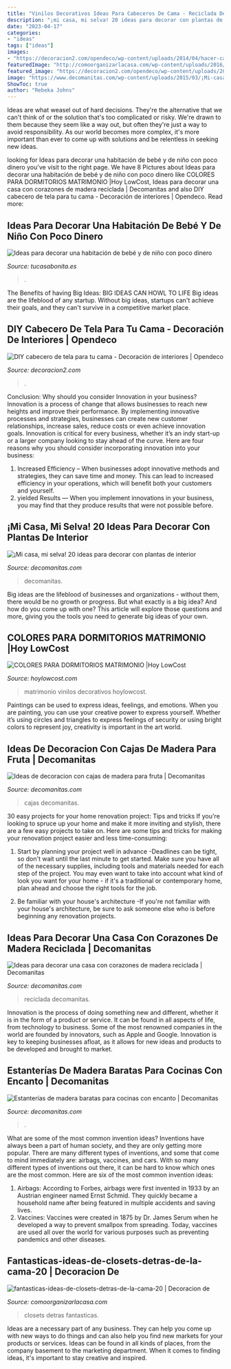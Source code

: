```yaml
---
title: "Vinilos Decorativos Ideas Para Cabeceros De Cama - Reciclada Decomanitas"
description: "¡mi casa, mi selva! 20 ideas para decorar con plantas de interior"
date: "2023-04-17"
categories:
- "ideas"
tags: ["ideas"]
images:
- "https://decoracion2.com/opendeco/wp-content/uploads/2014/04/hacer-cabecero-de-cama1.jpg"
featuredImage: "http://comoorganizarlacasa.com/wp-content/uploads/2016/09/Fantasticas-ideas-de-closets-detras-de-la-cama-20.jpg"
featured_image: "https://decoracion2.com/opendeco/wp-content/uploads/2014/04/hacer-cabecero-de-cama1.jpg"
image: "https://www.decomanitas.com/wp-content/uploads/2015/03/¡Mi-casa-mi-selva-20-ideas-para-decorar-con-plantas-de-interior-19-485x700.jpg"
ShowToc: true
author: "Rebeka Johns"
---
```



Ideas are what weasel out of hard decisions. They're the alternative that we can't think of or the solution that's too complicated or risky. We're drawn to them because they seem like a way out, but often they're just a way to avoid responsibility. As our world becomes more complex, it's more important than ever to come up with solutions and be relentless in seeking new ideas.

	

		
looking for Ideas para decorar una habitación de bebé y de niño con poco dinero you've visit to the right page. We have 8 Pictures about Ideas para decorar una habitación de bebé y de niño con poco dinero like COLORES PARA DORMITORIOS MATRIMONIO |Hoy LowCost, Ideas para decorar una casa con corazones de madera reciclada | Decomanitas and also DIY cabecero de tela para tu cama - Decoración de interiores | Opendeco. Read more:
		
    
## Ideas Para Decorar Una Habitación De Bebé Y De Niño Con Poco Dinero

<img loading=lazy src="https://tucasabonita.es/wp-content/uploads/2015/02/ideas-decorar-habitacion-bebe-niños-bonito-barato-2.jpeg" onerror="this.onerror=null;this.src='https://tse1.mm.bing.net/th?id=OIP.Axg9Tt9FLK5jQ88fhcnpDQHaFu&amp;pid=15.1';" alt="Ideas para decorar una habitación de bebé y de niño con poco dinero">

_Source: tucasabonita.es_

>. 

	

The Benefits of having Big Ideas:
BIG IDEAS CAN HOWL TO LIFE
Big ideas are the lifeblood of any startup. Without big ideas, startups can't achieve their goals, and they can't survive in a competitive market place.

    
## DIY Cabecero De Tela Para Tu Cama - Decoración De Interiores | Opendeco

<img loading=lazy src="https://decoracion2.com/opendeco/wp-content/uploads/2014/04/hacer-cabecero-de-cama1.jpg" onerror="this.onerror=null;this.src='https://tse4.mm.bing.net/th?id=OIP.mBjnyychCgLsFZ7d2J6KzwHaLH&amp;pid=15.1';" alt="DIY cabecero de tela para tu cama - Decoración de interiores | Opendeco">

_Source: decoracion2.com_

>. 

	

Conclusion: Why should you consider Innovation in your business?
Innovation is a process of change that allows businesses to reach new heights and improve their performance. By implementing innovative processes and strategies, businesses can create new customer relationships, increase sales, reduce costs or even achieve innovation goals. Innovation is critical for every business, whether it’s an indy start-up or a larger company looking to stay ahead of the curve. Here are four reasons why you should consider incorporating innovation into your business: 
1) Increased Efficiency – When businesses adopt innovative methods and strategies, they can save time and money. This can lead to increased efficiency in your operations, which will benefit both your customers and yourself. 
2) yielded Results — When you implement innovations in your business, you may find that they produce results that were not possible before.

    
## ¡Mi Casa, Mi Selva! 20 Ideas Para Decorar Con Plantas De Interior

<img loading=lazy src="https://www.decomanitas.com/wp-content/uploads/2015/03/¡Mi-casa-mi-selva-20-ideas-para-decorar-con-plantas-de-interior-19-485x700.jpg" onerror="this.onerror=null;this.src='https://tse4.mm.bing.net/th?id=OIP.ul4OwkvT1WAZnUS9jybCVgHaKs&amp;pid=15.1';" alt="¡Mi casa, mi selva! 20 ideas para decorar con plantas de interior">

_Source: decomanitas.com_

>decomanitas. 

	

Big ideas are the lifeblood of businesses and organizations - without them, there would be no growth or progress. But what exactly is a big idea? And how do you come up with one? This article will explore those questions and more, giving you the tools you need to generate big ideas of your own.

    
## COLORES PARA DORMITORIOS MATRIMONIO |Hoy LowCost

<img loading=lazy src="http://hoylowcost.com/wp-content/uploads/2016/09/vinilos-decoracion-dormitorios.jpg" onerror="this.onerror=null;this.src='https://tse2.mm.bing.net/th?id=OIP.FQF3jSJUBmxHHImBZgfvrwHaFj&amp;pid=15.1';" alt="COLORES PARA DORMITORIOS MATRIMONIO |Hoy LowCost">

_Source: hoylowcost.com_

>matrimonio vinilos decorativos hoylowcost. 

	

Paintings can be used to express ideas, feelings, and emotions.
When you are painting, you can use your creative power to express yourself. Whether it’s using circles and triangles to express feelings of security or using bright colors to represent joy, creativity is important in the art world.

    
## Ideas De Decoracion Con Cajas De Madera Para Fruta | Decomanitas

<img loading=lazy src="http://www.decomanitas.com/wp-content/uploads/2013/07/Ideas-de-decoracion-con-cajas-de-madera-para-fruta-101.jpg" onerror="this.onerror=null;this.src='https://tse4.mm.bing.net/th?id=OIP.lJGvPqM_0s7kLaYu5sddIwHaLH&amp;pid=15.1';" alt="Ideas de decoracion con cajas de madera para fruta | Decomanitas">

_Source: decomanitas.com_

>cajas decomanitas. 

	

30 easy projects for your home renovation project: Tips and tricks
If you're looking to spruce up your home and make it more inviting and stylish, there are a few easy projects to take on. Here are some tips and tricks for making your renovation project easier and less time-consuming:
1. Start by planning your project well in advance -Deadlines can be tight, so don't wait until the last minute to get started. Make sure you have all of the necessary supplies, including tools and materials needed for each step of the project. You may even want to take into account what kind of look you want for your home - if it's a traditional or contemporary home, plan ahead and choose the right tools for the job.

2. Be familiar with your house's architecture -If you're not familiar with your house's architecture, be sure to ask someone else who is before beginning any renovation projects.

    
## Ideas Para Decorar Una Casa Con Corazones De Madera Reciclada | Decomanitas

<img loading=lazy src="https://www.decomanitas.com/wp-content/uploads/2015/02/Ideas-para-decorar-una-casa-con-corazones-de-madera-reciclada-1.jpg" onerror="this.onerror=null;this.src='https://tse3.mm.bing.net/th?id=OIP.FVBI8lb4Gn9qw6-OsYnhsgHaJ4&amp;pid=15.1';" alt="Ideas para decorar una casa con corazones de madera reciclada | Decomanitas">

_Source: decomanitas.com_

>reciclada decomanitas. 

	

Innovation is the process of doing something new and different, whether it is in the form of a product or service. It can be found in all aspects of life, from technology to business. Some of the most renowned companies in the world are founded by innovators, such as Apple and Google. Innovation is key to keeping businesses afloat, as it allows for new ideas and products to be developed and brought to market.

    
## Estanterías De Madera Baratas Para Cocinas Con Encanto | Decomanitas

<img loading=lazy src="http://www.decomanitas.com/wp-content/uploads/2014/04/Estanterías-de-madera-baratas-con-escuadras-para-cocinas-con-encanto-1.jpg" onerror="this.onerror=null;this.src='https://tse3.mm.bing.net/th?id=OIP.Lz9yKpRqqHh6pHv0TcH32QAAAA&amp;pid=15.1';" alt="Estanterías de madera baratas para cocinas con encanto | Decomanitas">

_Source: decomanitas.com_

>. 

	

What are some of the most common invention ideas?
Inventions have always been a part of human society, and they are only getting more popular. There are many different types of inventions, and some that come to mind immediately are: airbags, vaccines, and cars. With so many different types of inventions out there, it can be hard to know which ones are the most common. Here are six of the most common invention ideas: 
1) Airbags: According to Forbes, airbags were first invented in 1933 by an Austrian engineer named Ernst Schmid. They quickly became a household name after being featured in multiple accidents and saving lives. 
2) Vaccines: Vaccines were created in 1875 by Dr. James Serum when he developed a way to prevent smallpox from spreading. Today, vaccines are used all over the world for various purposes such as preventing pandemics and other diseases.

    
## Fantasticas-ideas-de-closets-detras-de-la-cama-20 | Decoracion De

<img loading=lazy src="http://comoorganizarlacasa.com/wp-content/uploads/2016/09/Fantasticas-ideas-de-closets-detras-de-la-cama-20.jpg" onerror="this.onerror=null;this.src='https://tse1.mm.bing.net/th?id=OIP.eUiC8wr7gTYSgOvneagt9AHaEK&amp;pid=15.1';" alt="fantasticas-ideas-de-closets-detras-de-la-cama-20 | Decoracion de">

_Source: comoorganizarlacasa.com_

>closets detras fantasticas. 

	

Ideas are a necessary part of any business. They can help you come up with new ways to do things and can also help you find new markets for your products or services. Ideas can be found in all kinds of places, from the company basement to the marketing department. When it comes to finding ideas, it's important to stay creative and inspired.

